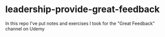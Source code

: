 # leadership-provide-great-feedback
In this repo I've put notes and exercises I took for the "Great Feedback" channel on Udemy
